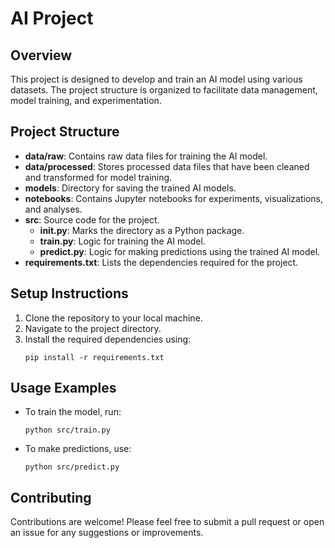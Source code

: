 # AI Project

## Overview
This project is designed to develop and train an AI model using various datasets. The project structure is organized to facilitate data management, model training, and experimentation.

## Project Structure
- **data/raw**: Contains raw data files for training the AI model.
- **data/processed**: Stores processed data files that have been cleaned and transformed for model training.
- **models**: Directory for saving the trained AI models.
- **notebooks**: Contains Jupyter notebooks for experiments, visualizations, and analyses.
- **src**: Source code for the project.
  - **__init__.py**: Marks the directory as a Python package.
  - **train.py**: Logic for training the AI model.
  - **predict.py**: Logic for making predictions using the trained AI model.
- **requirements.txt**: Lists the dependencies required for the project.

## Setup Instructions
1. Clone the repository to your local machine.
2. Navigate to the project directory.
3. Install the required dependencies using:
   ```
   pip install -r requirements.txt
   ```

## Usage Examples
- To train the model, run:
  ```
  python src/train.py
  ```
- To make predictions, use:
  ```
  python src/predict.py
  ```

## Contributing
Contributions are welcome! Please feel free to submit a pull request or open an issue for any suggestions or improvements.